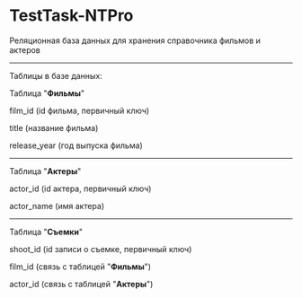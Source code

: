 # TestTask-NTPro
Реляционная база данных для хранения справочника фильмов и актеров

---
Таблицы в базе данных:

Таблица "**Фильмы**"

  film_id (id фильма, первичный ключ)
  
  title (название фильма)
  
  release_year (год выпуска фильма)

  ---

Таблица "**Актеры**"

  actor_id (id актера, первичный ключ)
  
  actor_name (имя актера)

---

Таблица "**Съемки**"

  shoot_id (id записи о съемке, первичный ключ)
  
  film_id (связь с таблицей "**Фильмы**")
  
  actor_id (связь с таблицей "**Актеры**")
  
